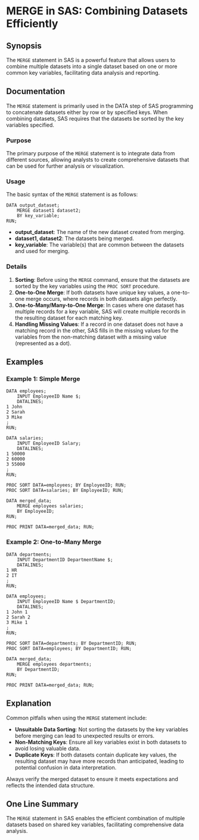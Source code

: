 <!--
Meta Description: # MERGE in SAS: Combining Datasets Efficiently ## Synopsis The `MERGE` statement in SAS is a powerful feature that allows users to combine multiple da...
Meta Keywords: data, merge, datasets, run, one
-->

# MERGE in SAS: Combining Datasets Efficiently

## Synopsis
The `MERGE` statement in SAS is a powerful feature that allows users to combine multiple datasets into a single dataset based on one or more common key variables, facilitating data analysis and reporting.

## Documentation
The `MERGE` statement is primarily used in the DATA step of SAS programming to concatenate datasets either by row or by specified keys. When combining datasets, SAS requires that the datasets be sorted by the key variables specified.

### Purpose
The primary purpose of the `MERGE` statement is to integrate data from different sources, allowing analysts to create comprehensive datasets that can be used for further analysis or visualization.

### Usage
The basic syntax of the `MERGE` statement is as follows:

```sas
DATA output_dataset;
    MERGE dataset1 dataset2;
    BY key_variable;
RUN;
```

- **output_dataset**: The name of the new dataset created from merging.
- **dataset1, dataset2**: The datasets being merged.
- **key_variable**: The variable(s) that are common between the datasets and used for merging.

### Details
1. **Sorting**: Before using the `MERGE` command, ensure that the datasets are sorted by the key variables using the `PROC SORT` procedure.
2. **One-to-One Merge**: If both datasets have unique key values, a one-to-one merge occurs, where records in both datasets align perfectly.
3. **One-to-Many/Many-to-One Merge**: In cases where one dataset has multiple records for a key variable, SAS will create multiple records in the resulting dataset for each matching key.
4. **Handling Missing Values**: If a record in one dataset does not have a matching record in the other, SAS fills in the missing values for the variables from the non-matching dataset with a missing value (represented as a dot).

## Examples

### Example 1: Simple Merge
```sas
DATA employees;
    INPUT EmployeeID Name $;
    DATALINES;
1 John
2 Sarah
3 Mike
;
RUN;

DATA salaries;
    INPUT EmployeeID Salary;
    DATALINES;
1 50000
2 60000
3 55000
;
RUN;

PROC SORT DATA=employees; BY EmployeeID; RUN;
PROC SORT DATA=salaries; BY EmployeeID; RUN;

DATA merged_data;
    MERGE employees salaries;
    BY EmployeeID;
RUN;

PROC PRINT DATA=merged_data; RUN;
```

### Example 2: One-to-Many Merge
```sas
DATA departments;
    INPUT DepartmentID DepartmentName $;
    DATALINES;
1 HR
2 IT
;
RUN;

DATA employees;
    INPUT EmployeeID Name $ DepartmentID;
    DATALINES;
1 John 1
2 Sarah 2
3 Mike 1
;
RUN;

PROC SORT DATA=departments; BY DepartmentID; RUN;
PROC SORT DATA=employees; BY DepartmentID; RUN;

DATA merged_data;
    MERGE employees departments;
    BY DepartmentID;
RUN;

PROC PRINT DATA=merged_data; RUN;
```

## Explanation
Common pitfalls when using the `MERGE` statement include:

- **Unsuitable Data Sorting**: Not sorting the datasets by the key variables before merging can lead to unexpected results or errors.
- **Non-Matching Keys**: Ensure all key variables exist in both datasets to avoid losing valuable data.
- **Duplicate Keys**: If both datasets contain duplicate key values, the resulting dataset may have more records than anticipated, leading to potential confusion in data interpretation.
  
Always verify the merged dataset to ensure it meets expectations and reflects the intended data structure.

## One Line Summary
The `MERGE` statement in SAS enables the efficient combination of multiple datasets based on shared key variables, facilitating comprehensive data analysis.